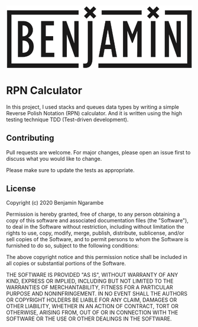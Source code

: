 <a href="https://www.instagram.com/ngarambe_benjamin/">
  <img src="benjamin Logo.png" alt="HTML tutorial" >
</a>

# RPN Calculator

In this project, I used stacks and queues data types by writing a simple Reverse Polish Notation (RPN) calculator. And it is written using the high testing technique TDD (Test-driven development).
## Contributing
Pull requests are welcome. For major changes, please open an issue first to discuss what you would like to change.

Please make sure to update the tests as appropriate.

## License
Copyright (c) 2020 Benjamin Ngarambe

Permission is hereby granted, free of charge, to any person obtaining a copy
of this software and associated documentation files (the "Software"), to deal
in the Software without restriction, including without limitation the rights
to use, copy, modify, merge, publish, distribute, sublicense, and/or sell
copies of the Software, and to permit persons to whom the Software is
furnished to do so, subject to the following conditions:

The above copyright notice and this permission notice shall be included in all
copies or substantial portions of the Software.

THE SOFTWARE IS PROVIDED "AS IS", WITHOUT WARRANTY OF ANY KIND, EXPRESS OR
IMPLIED, INCLUDING BUT NOT LIMITED TO THE WARRANTIES OF MERCHANTABILITY,
FITNESS FOR A PARTICULAR PURPOSE AND NONINFRINGEMENT. IN NO EVENT SHALL THE
AUTHORS OR COPYRIGHT HOLDERS BE LIABLE FOR ANY CLAIM, DAMAGES OR OTHER
LIABILITY, WHETHER IN AN ACTION OF CONTRACT, TORT OR OTHERWISE, ARISING FROM,
OUT OF OR IN CONNECTION WITH THE SOFTWARE OR THE USE OR OTHER DEALINGS IN THE
SOFTWARE.